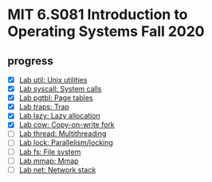 # MIT 6.S081 Introduction to Operating Systems Fall 2020

## progress

- [x] [Lab util: Unix utilities](https://github.com/ichenhanlin/MIT_6.S081/tree/util)
- [x] [Lab syscall: System calls](https://github.com/ichenhanlin/MIT_6.S081/tree/syscall)
- [x] [Lab pgtbl: Page tables](https://github.com/ichenhanlin/MIT_6.S081/tree/pgtbl)
- [x] [Lab traps: Trap](https://github.com/ichenhanlin/MIT_6.S081/tree/traps)
- [x] [Lab lazy: Lazy allocation](https://github.com/ichenhanlin/MIT_6.S081/tree/lazy)
- [x] [Lab cow: Copy-on-write fork](https://github.com/ichenhanlin/MIT_6.S081/tree/cow)
- [ ] [Lab thread: Multithreading](https://pdos.csail.mit.edu/6.828/2020/labs/thread.html)
- [ ] [Lab lock: Parallelism/locking](https://pdos.csail.mit.edu/6.828/2020/labs/lock.html)
- [ ] [Lab fs: File system](https://pdos.csail.mit.edu/6.828/2020/labs/fs.html)
- [ ] [Lab mmap: Mmap](https://pdos.csail.mit.edu/6.828/2020/labs/mmap.html)
- [ ] [Lab net: Network stack](https://pdos.csail.mit.edu/6.828/2020/labs/ne)
